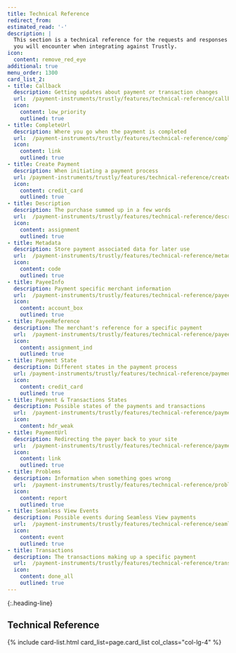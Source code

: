 ```yaml
---
title: Technical Reference
redirect_from:
estimated_read: '-'
description: |
  This section is a technical reference for the requests and responses
  you will encounter when integrating against Trustly.
icon:
  content: remove_red_eye
additional: true
menu_order: 1300
card_list_2:
- title: Callback
  description: Getting updates about payment or transaction changes
  url:  /payment-instruments/trustly/features/technical-reference/callback-reference
  icon:
    content: low_priority
    outlined: true
- title: CompleteUrl
  description: Where you go when the payment is completed
  url:  /payment-instruments/trustly/features/technical-reference/complete-url
  icon:
    content: link
    outlined: true
- title: Create Payment
  description: When initiating a payment process
  url: /payment-instruments/trustly/features/technical-reference/create-payment
  icon:
    content: credit_card
    outlined: true
- title: Description
  description: The purchase summed up in a few words
  url:  /payment-instruments/trustly/features/technical-reference/description
  icon:
    content: assignment
    outlined: true
- title: Metadata
  description: Store payment associated data for later use
  url:  /payment-instruments/trustly/features/technical-reference/metadata
  icon:
    content: code
    outlined: true
- title: PayeeInfo
  description: Payment specific merchant information
  url:  /payment-instruments/trustly/features/technical-reference/payee-info
  icon:
    content: account_box
    outlined: true
- title: PayeeReference
  description: The merchant's reference for a specific payment
  url:  /payment-instruments/trustly/features/technical-reference/payee-reference
  icon:
    content: assignment_ind
    outlined: true
- title: Payment State
  description: Different states in the payment process
  url: /payment-instruments/trustly/features/technical-reference/payment-state
  icon:
    content: credit_card
    outlined: true
- title: Payment & Transactions States
  description: Possible states of the payments and transactions
  url:  /payment-instruments/trustly/features/technical-reference/payment-transaction-states
  icon:
    content: hdr_weak
- title: PaymentUrl
  description: Redirecting the payer back to your site
  url:  /payment-instruments/trustly/features/technical-reference/payment-url
  icon:
    content: link
    outlined: true
- title: Problems
  description: Information when something goes wrong
  url:  /payment-instruments/trustly/features/technical-reference/problems
  icon:
    content: report
    outlined: true
- title: Seamless View Events
  description: Possible events during Seamless View payments
  url:  /payment-instruments/trustly/features/technical-reference/seamless-view-events
  icon:
    content: event
    outlined: true
- title: Transactions
  description: The transactions making up a specific payment
  url:  /payment-instruments/trustly/features/technical-reference/transactions
  icon:
    content: done_all
    outlined: true
---
```



{:.heading-line}

## Technical Reference

{% include card-list.html card_list=page.card_list
    col_class="col-lg-4" %}
